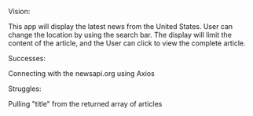 Vision:

This app will display the latest news from the United States. User can change the location by using the search bar. The display will limit the content of the article, and the User can click to view the complete article.


Successes:

Connecting with the newsapi.org using Axios

Struggles:

Pulling "title" from the returned array of articles